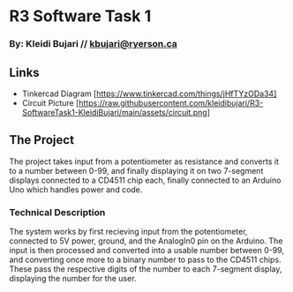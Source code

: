 # R3 Software Task 1
### By: Kleidi Bujari // kbujari@ryerson.ca

## Links
- Tinkercad Diagram [https://www.tinkercad.com/things/jHfTYzODa34]
- Circuit Picture [https://raw.githubusercontent.com/kleidibujari/R3-SoftwareTask1-KleidiBujari/main/assets/circuit.png]

## The Project

The project takes input from a potentiometer as resistance and converts it to a number between 0-99, and finally displaying it on two 7-segment displays connected to a CD4511 chip each, finally connected to an Arduino Uno which handles power and code.

### Technical Description

The system works by first recieving input from the potentiometer, connected to 5V power, ground, and the AnalogIn0 pin on the Arduino. The input is then processed and converted into a usable number between 0-99, and converting once more to a binary number to pass to the CD4511 chips. These pass the respective digits of the number to each 7-segment display, displaying the number for the user.
